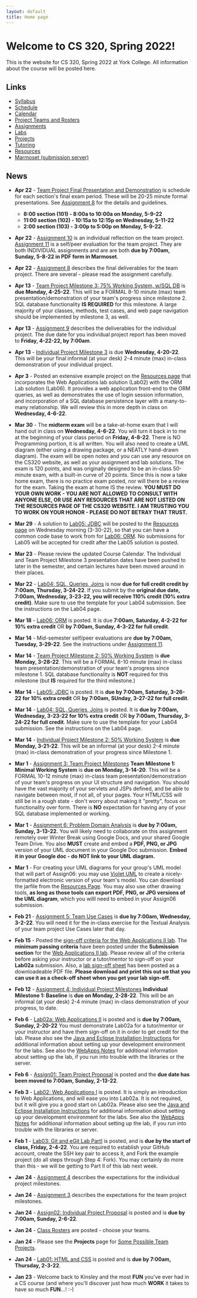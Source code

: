 ```yaml
---
layout: default
title: Home page
---
```


# Welcome to CS 320, Spring 2022!

This is the website for CS 320, Spring 2022 at York College.
All information about the course will be posted here.

## Links

* [Syllabus](syllabus.html)
* [Schedule](schedule.html)
* [Calendar](CS320-Spring2022Calendar.pdf)
* [Project Teams and Rosters](teams-and-rosters/index.html)
* [Assignments](assign/index.html)
* [Labs](labs/index.html)
* [Projects](projects/index.html)
* [Tutoring](CS320-Sp22-TutoringSchedule.pdf)
* [Resources](resources/index.html)
* [Marmoset (submission server)](https://cs.ycp.edu/marmoset)

## News

<!-- Commenting out News until it's needed - and the dates will change, anyway
-->


* **Apr 22** - [Team Project Final Presentation and Demonstration](assign/assign08.html) is schedule for each section's final exam period.  These will be 20-25 minute formal presentations.  See [Assignment 8](assign/assign08.html) for the details and guidelines.
	- **8:00 section (101) - 8:00a to 10:00a on Monday, 5-9-22**
	- **11:00 section (102) - 10:15a to 12:15p on Wednesday, 5-11-22**
	- **2:00 section (103) - 3:00p to 5:00p on Monday, 5-9-22**.

* **Apr 22** - [Assignment 10](assign/assign10.html) is an individual reflection on the team project.  [Assignment 11](assign/assign11.html) is a self/peer evaluation for the team project.  They are both INDIVIDUAL assignments and are are both **due by 7:00am, Sunday, 5-8-22 in PDF form in Marmoset**.

* **Apr 22** - [Assignment 8](assign/assign08.html) describes the final deliverables for the team project.  There are several - please read the assignment carefully.

* **Apr 13** - [Team Project Milestone 3: 75% Working System, w/SQL DB](assign/assign03.html) is **due Monday, 4-25-22**.  This will be a FORMAL 8-10 minute (max) team presentation/demonstration of your team's progress since milestone 2.  SQL database functionality **IS REQUIRED** for this milestone.  A large majority of your classes, methods, test cases, and web page navigation should be implemented by milestone 3, as well.

* **Apr 13** - [Assignment 9](assign/assign09.html) describes the deliverables for the individual project.  The due date for you individual project report has been moved to **Friday, 4-22-22, by 7:00am**.

* **Apr 13** - [Individual Project Milestone 3](assign/assign04.html) is due **Wednesday, 4-20-22**.  This will be your final informal (at your desk) 2-4 minute (max) in-class demonstration of your individual project.

* **Apr 3** - Posted an extensive example project on the [Resources page](./resources) that incorporates the Web Applications lab solution (Lab02) with the ORM Lab solution (Lab06).  It provides a web application front-end to the ORM queries, as well as demonstrates the use of login session information, and incorporation of a SQL database persistence layer with a many-to-many relationship. We will review this in more depth in class on **Wednesday, 4-6-22**.

* **Mar 30** - The **midterm exam** will be a take-at-home exam that I will hand out in class on **Wednesday, 4-6-22**.  You will turn it back in to me at the beginning of your class period on **Friday, 4-8-22**.  There is NO Programming portion, it is all written.  You will also need to create a UML diagram (either using a drawing package, or a NEATLY hand-drawn diagram).  The exam will be open notes and you can use any resource on the CS320 website, as well as your assignment and lab solutions.  The exam is 120 points, and was originally designed to be an in-class 50-minute exam, with a built-in curve of 20 points.  Since this is now a take home exam, there is no practice exam posted, nor will there be a review for the exam.  Taking the exam at home IS the review.   **YOU MUST DO YOUR OWN WORK - YOU ARE NOT ALLOWED TO CONSULT WITH ANYONE ELSE, OR USE ANY RESOURCES THAT ARE NOT LISTED ON THE RESOURCES PAGE OF THE CS320 WEBSITE.  I AM TRUSTING YOU TO WORK ON YOUR HONOR - PLEASE DO NOT BETRAY THAT TRUST.**

* **Mar 29** - A solution to [Lab05: JDBC](labs/lab05.html) will be posted to the [Resources page](./resources) on Wednesday morning (3-30-22), so that you can have a common code base to work from for [Lab06: ORM](labs/lab06.html).  No submissions for Lab05 will be accepted for credit after the Lab05 solution is posted.

* **Mar 23** - Please review the updated Course Calendar.  The Individual and Team Project Milestone 3 presentation dates have been pushed to later in the semester, and certain lectures have been moved around in their places.

* **Mar 22** - [Lab04: SQL, Queries, Joins](labs/lab04.html) is now **due for full credit credit by 7:00am, Thursday, 3-24-22**.  If you submit by the **original due date, 7:00am, Wednesday, 3-23-22, you will receive 110% credit (10% extra credit)**.  Make sure to use the template for your Lab04 submission. See the instructions on the Lab04 page.

* **Mar 18** - [Lab06: ORM](labs/lab06.html) is posted.  It is due **7:00am, Saturday, 4-2-22 for 10% extra credit** OR **by 7:00am, Sunday, 4-3-22 for full credit**.

* **Mar 14** - Mid-semester self/peer evaluations are **due by 7:00am, Tuesday, 3-29-22**.  See the instructions under [Assignment 11](assign/assign11.html).

* **Mar 14** - [Team Project Milestone 2: 50% Working System](assign/assign03.html) is **due Monday, 3-28-22**.  This will be a FORMAL 8-10 minute (max) in-class team presentation/demonstration of your team's progress since milestone 1.  SQL database functionality is **NOT** required for this milestone (but **IS** required for the third milestone.)

* **Mar 14** - [Lab05: JDBC](labs/lab05.html) is posted.  It is **due by 7:00am, Saturday, 3-26-22 for 10% extra credit** OR **by 7:00am, SUnday, 3-27-22 for full credit**.

* **Mar 14** - [Lab04: SQL, Queries, Joins](labs/lab04.html) is posted.  It is **due by 7:00am, Wednesday, 3-23-22 for 10% extra credit** OR **by 7:00am, Thursday, 3-24-22 for full credit**.  Make sure to use the template for your Lab04 submission. See the instructions on the Lab04 page.

* **Mar 14** - [Individual Project Milestone 2: 50% Working System](assign/assign04.html) is **due Monday, 3-21-22**.  This will be an informal (at your desk) 2-4 minute (max) in-class demonstration of your progress since Milestone 1.

* **Mar 1** - [Assignment 3: Team Project Milestones](assign/assign03.html) **Team Milestone 1: Minimal Working System** is **due on Monday, 3-14-20**.    This will be a FORMAL 10-12 minute (max) in-class team presentation/demonstration of your team's progress on your UI structure and navigation.  You should have the vast majority of your servlets and JSPs defined, and be able to navigate between most, if not all, of your pages.  Your HTML/CSS will still be in a rough state - don't worry about making it "pretty", focus on functionality over form.  There is **NO** expectation for having any of your SQL database implemented or working.

* **Mar 1** - [Assignment 6: Problem Domain Analysis](assign/assign06.html) is **due by 7:00am, Sunday, 3-13-22.**  You will likely need to collaborate on this assignment remotely over Winter Break using Google Docs, and your shared Google Team Drive.  You also **MUST** create and embed a **PDF, PNG, or JPG** version of your UML document in your Google Doc submission. **Embed it in your Google doc - do NOT link to your UML diagram.**

* **Mar 1** - For creating your UML diagrams for your group's UML model that will part of Assign06: you may use [Violet UML](http://alexdp.free.fr/violetumleditor/page.php) to create a nicely-formatted electronic version of your team's model.  You can download the jarfile from the [Resources Page](resources/index.html).  You may also use other drawing tools, **as long as those tools can export PDF, PNG, or JPG versions of the UML diagram**, which you willl need to embed in your Assign06 submission.

* **Feb 21** - [Assignment 5: Team Use Cases](assign/assign05.html) is **due by 7:00am, Wednesday, 3-2-22**.  You will need it for the in-class exercise for the Textual Analysis of your team project Use Cases later that day.

* **Feb 15** - Posted the [sign-off criteria for the Web Applications II lab](labs/lab02a-signoff-criteria.html).  The **minimum passing criteria** have been posted under the **Submission section** for the [Web Applications II lab](labs/lab02a.html).  Please review all of the criteria before asking your instructor or a tutor/mentor to sign-off on your **Lab02a** submission.  Also, a [lab sign-off sheet](labs/CS320-Lab02a-WebApplicationsII-LabSignOff.pdf) has been posted as a downloadeable PDF file.  **Please download and print this out so that you can use it as a check-off sheet when you get your lab sign-off.**

* **Feb 12** - [Assignment 4: Individual Project Milestones](assign/assign04.html) **Individual Milestone 1: Baseline** is **due on Monday, 2-28-22**.  This will be an informal (at your desk) 2-4 minute (max) in-class demonstration of your progress, to date.

* **Feb 6** - [Lab02a: Web Applications II](labs/lab02a.html) is posted and is **due by 7:00am, Sunday, 2-20-22**  You must demonstrate Lab02a for a tutor/mentor or your instructor and have them sign-off on it in order to get credit for the lab.  Please also see the [Java and Eclipse Installation Instructions](labs/Eclipse-Java-Installation.html) for additional information about setting up your development environment for the labs.  See also the [WebApps Notes](labs/lab02_notes.html) for additional information about setting up the lab, if you run into trouble with the libraries or the server.

* **Feb 6** - [Assign01: Team Project Proposal](assign/assign01.html) is posted and the **due date has been moved to 7:00am, Sunday, 2-13-22**.

* **Feb 3** - [Lab02: Web Applications I](labs/lab02.html) is posted.  It is simply an introduction to Web Applications, and will ease you into Lab02a.  It is not required, but it will give you a good start on Lab02a.  Please also see the [Java and Eclipse Installation Instructions](labs/Eclipse-Java-Installation.html) for additional information about setting up your development environment for the labs.  See also the [WebApps Notes](labs/lab02_notes.html) for additional information about setting up the lab, if you run into trouble with the libraries or server.

* **Feb 1** - [Lab03: Git and eGit Lab PartI](labs/lab03.html) is posted, and is **due by the start of class, Friday, 2-4-22**.  You are required to establish your GitHub account, create the SSH key pair to access it, and Fork the example project (do all steps through Step 4: Fork).  You may certainly do more than this - we will be getting to Part II of this lab next week. 

* **Jan 24** - [Assignment 4](assign/assign04.html) describes the expectations for the individual project milestones. 
* **Jan 24** - [Assignment 3](assign/assign03.html) describes the expectations for the team project milestones. 
* **Jan 24** - [Assign02: Individual Project Proposal](assign/assign02.html) is posted and is **due by 7:00am, Sunday, 2-6-22**. 
* **Jan 24** - [Class Rosters](teams-and-rosters/index.html) are posted - choose your teams. 
* **Jan 24** - Please see the **Projects** page for [Some Possible Team Projects](projects/index.html). 
* **Jan 24** - [Lab01: HTML and CSS](labs/lab01.html) is posted and is **due by 7:00am, Thursday, 2-3-22**. 

* **Jan 23** - Welcome back to Kinsley and the most **FUN** you've ever had in a CS course (and where you'll discover just how much **WORK** it takes to have so much **FUN**...!  :-)